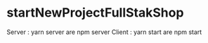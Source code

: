 # startNewProjectFullStakShop
Server : yarn server are npm server
Client : yarn start are npm start
